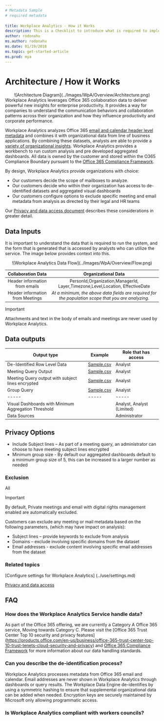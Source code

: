 ```yaml
---
# Metadata Sample
# required metadata

title: Workplace Analytics - How it Works
description: This is a Checklist to introduce what is required to implement Workplace Analytics for your Organization
author: rodonahu
ms.author: rodonahu
ms.date: 01/19/2018
ms.topic: get-started-article
ms.prod: mya
---
```


# Architecture / How it Works

<CENTER>
![Architecture Diagram](../Images/WpA/Overview/Architecture.png) </CENTER>
Workplace Analytics leverages Office 365 collaboration data to deliver powerful new insights for enterprise productivity. It provides a way for companies to understand the communication behaviors and collaboration patterns across their organization and how they influence productivity and corporate performance.

Workplace Analytics analyzes Office 365 [email and calendar header level metadata](Privacy-And-Data-Access.md) and combines it with organizational data from line of business applications.  By combining these datasets, analysts are able to provide a [variety of organizational insights](http://insights.office.com). Workplace Analytics provides a workbench to run custom analysis and pre developed aggregated dashboards.  All data is owned by the customer and stored within the O365 Compliance Boundary pursuant to the [Office 365 Compliance Framework](http://go.microsoft.com/fwlink/p/?LinkId=615657).


By design, Workplace Analytics provide organizations with choice:
* Our customers decide the scope of mailboxes to analyze.
* Our customers decide who within their organization has access to de-identified datasets and aggregated visual dashboards
* Our customers configure options to exclude specific meeting and email metadata from analysis as directed by their legal and HR teams

Our [Privacy and data access document](Privacy-And-Data-Access.md) describes these considerations in greater detail.





## Data Inputs
It is important to understand the data that is required to run the system, and the form that is generated that is accessed by analysts who can utilize the service.  The image below provides context into this. 

<CENTER>
![Workplace Analytics Data Flow](../Images/WpA/Overview/Flow.png)
</CENTER>

**Collaboration Data**|**Organizational Data**
:-----:|:-----:
Header information from emails|PersonId,Organization,ManagerId, Layer,Timezone,Level,Location, EffectiveDate|
Header information from Meetings|*At a minimum, the above data fields are required for the population scope that you are analyzing.*

>[!Important]
>Attachments and text in the body of emails and meetings are never used by Workplace Analytics.


## Data outputs

**Output type**|**Example**|**Role that has access**
-----|-----|-----
De-Identified Row Level Data|[Sample.csv](../ExamplePersonQuery.csv)|Analyst
Meeting Query Output|[Sample.csv](../ExampleMeetingQuery.csv)|Analyst
Meeting Query output with subject lines encrypted|[Sample.csv](../ExampleMeetingHASHQuery.csv) |Analyst
Group Query|[Sample.csv](../ExampleGroupQuery.csv) |Analyst
-----|-----|-----
Visual Dashboards with Minimum Aggregation Threshold||Analyst, Analyst (Limited)
Data Sources | |Administrator 

## Privacy Options
* Include Subject lines – As part of a meeting query, an administrator can choose to have meeting subject lines encrypted
* Minimum group size - By default our aggregated dashboards default to a minimum group size of 5, this can be increased to a larger number as needed

### Exclusion
All 
>[!Important]
>By default, Private meetings and email with digital rights management enabled are automatically excluded.

Customers can exclude any meeting or mail metadata based on the following parameters, (which may have impact on analysis):
* Subject lines – provide keywords to exclude from analysis
* Domains – exclude involving specific domains from the dataset
* Email addresses - exclude content involving specific email addresses from the dataset

### Related topics

[Configure settings for Workplace Analytics] (../use/settings.md) 

[Privacy and data access](Privacy-And-Data-Access.md)

## FAQ

### How does the Workplace Analytics Service handle data?
As part of the Office 365 offering, we are currently a Category A Office 365 service, Moving towards Category C. Please visit the [Office 365 Trust Center Top 10 security and privacy features] (https://products.office.com/en-us/business/office-365-trust-center-top-10-trust-tenets-cloud-security-and-privacy) and [Office 365 Compliance Framework](http://go.microsoft.com/fwlink/p/?LinkId=615657) for more information about our data handling standards.

### Can you describe the de-identification process?
Workplace Analytics processes metadata from Office 365 email and calendar. Email addresses are never shown in Workplace Analytics through dashboards or query results. The Workplace Data Engine de-identifies by using a symmetric hashing to ensure that supplemental organizational data can be added when needed. Encryption keys are securely maintained by Microsoft only allowing programmatic access.



### Is Workplace Analytics compliant with workers councils?

